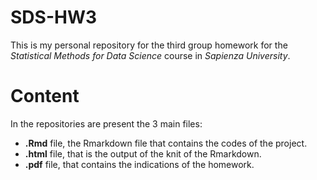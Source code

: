 # SDS-HW3

This is my personal repository for the third group homework for the *Statistical Methods for Data Science* course in *Sapienza University*.

# Content

In the repositories are present the 3 main files: 
- **.Rmd** file, the Rmarkdown file that contains the codes of the project.
- **.html** file, that is the output of the knit of the Rmarkdown.
- **.pdf** file, that contains the indications of the homework.
